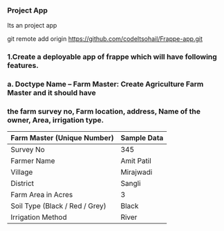 ### Project App

Its an project app 

git remote add origin https://github.com/codeItsohail/Frappe-app.git


### 1.Create a deployable app of frappe which will have following features.

### a. Doctype Name – Farm Master: Create Agriculture Farm Master and it should have
###    the farm survey no, Farm location, address, Name of the owner, Area, irrigation type.

| Farm Master (Unique Number)           | Sample Data  |
|---------------------------------------|--------------|
| Survey No                             | 345          |
| Farmer Name                           | Amit Patil   |
| Village                               | Mirajwadi    |
| District                              | Sangli       |
| Farm Area in Acres                    | 3            |
| Soil Type (Black / Red / Grey)        | Black        |
| Irrigation Method                     | River        |
